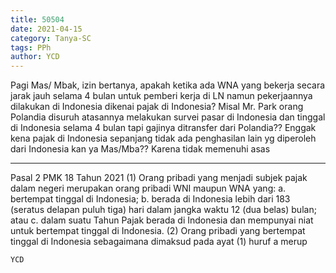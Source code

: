 ```yaml
---
title: 50504
date: 2021-04-15
category: Tanya-SC
tags: PPh
author: YCD
---
```


Pagi Mas/ Mbak, izin bertanya, apakah ketika ada WNA yang bekerja secara jarak jauh selama 4 bulan untuk pemberi kerja di LN namun pekerjaannya dilakukan di Indonesia dikenai pajak di Indonesia? Misal Mr. Park orang Polandia disuruh atasannya melakukan survei pasar di Indonesia dan tinggal di Indonesia selama 4 bulan tapi gajinya ditransfer dari Polandia?? Enggak kena pajak di Indonesia sepanjang tidak ada penghasilan lain yg diperoleh dari Indonesia kan ya Mas/Mba?? Karena tidak memenuhi asas

---

Pasal 2 PMK 18 Tahun 2021 (1) Orang pribadi yang menjadi subjek pajak dalam negeri merupakan orang pribadi WNI maupun WNA yang: a. bertempat tinggal di Indonesia; b. berada di Indonesia lebih dari 183 (seratus delapan puluh tiga) hari dalam jangka waktu 12 (dua belas) bulan; atau c. dalam suatu Tahun Pajak berada di Indonesia dan mempunyai niat untuk bertempat tinggal di Indonesia. (2) Orang pribadi yang bertempat tinggal di Indonesia sebagaimana dimaksud pada ayat (1) huruf a merup

`YCD`
